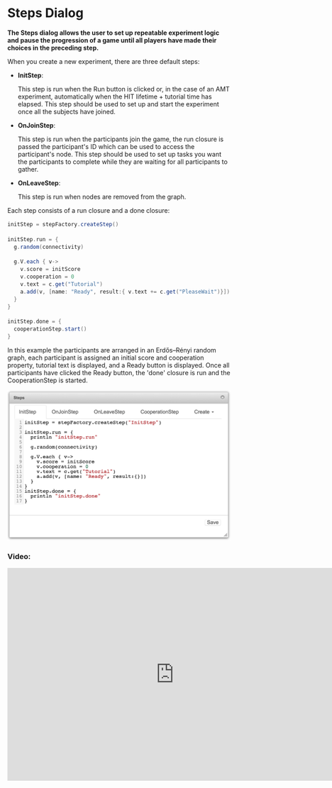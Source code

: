# Steps Dialog
**The Steps dialog allows the user to set up repeatable experiment logic and pause the progression of a game until all players have made their choices in the preceding step.**

When you create a new experiment, there are three default steps:

- **InitStep**: 

    This step is run when the Run button is clicked or, in the case of an AMT experiment, automatically when the HIT lifetime + tutorial time has elapsed. This step should be used to set up and start the experiment once all the subjects have joined.   

- **OnJoinStep**:

    This step is run when the participants join the game, the run closure is passed the participant's ID which can be used to access the participant's node. This step should be used to set up tasks you want the participants to complete while they are waiting for all participants to gather.

- **OnLeaveStep**:

    This step is run when nodes are removed from the graph.

Each step consists of a run closure and a done closure:

```groovy
initStep = stepFactory.createStep()

initStep.run = {
  g.random(connectivity)
  
  g.V.each { v->
    v.score = initScore
    v.cooperation = 0
    v.text = c.get("Tutorial")
    a.add(v, [name: "Ready", result:{ v.text += c.get("PleaseWait")}])
  }
}

initStep.done = {
  cooperationStep.start()
}
```

In this example the participants are arranged in an Erdős–Rényi random graph, each participant is assigned an initial score and cooperation property, tutorial text is displayed, and a Ready button is displayed. Once all participants have clicked the Ready button, the 'done' closure is run and the CooperationStep is started.

![The Steps Dialog](../images/the-steps-dialog.png)

### Video:

<iframe width="750" height="480" src="https://www.youtube.com/embed/bdLhCn9kI18" title="YouTube video player" frameborder="0" allow="accelerometer; autoplay; clipboard-write; encrypted-media; gyroscope; picture-in-picture" allowfullscreen></iframe>
